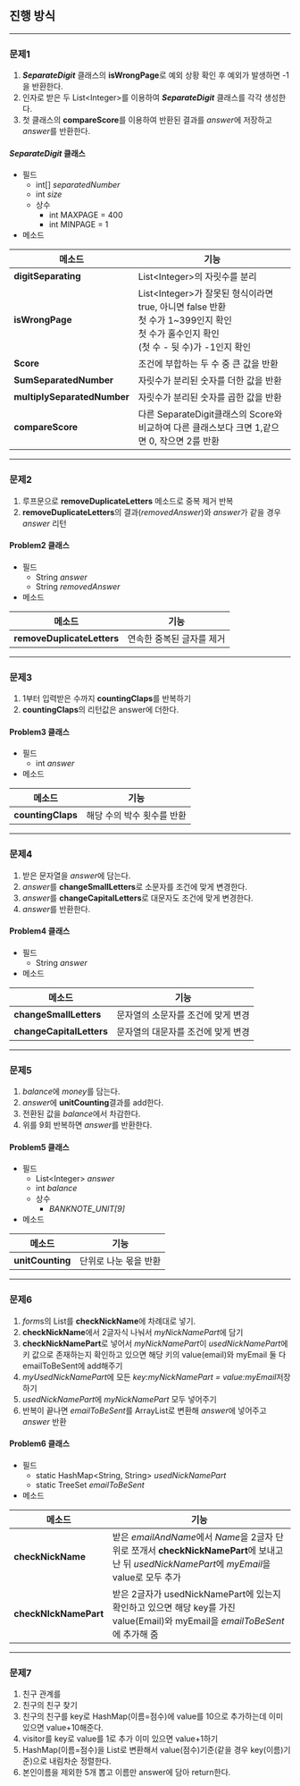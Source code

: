 

## 진행 방식
---------------------------------------

### 문제1

1. ***SeparateDigit*** 클래스의 **isWrongPage**로 예외 상황 확인 후 예외가 발생하면 -1을 반환한다.
2. 인자로 받은 두 List\<Integer>를 이용하여 ***SeparateDigit*** 클래스를 각각 생성한다.
3. 첫 클래스의 **compareScore**를 이용하여 반환된 결과를 *answer*에 저장하고 *answer*를 반환한다.

#### ***SeparateDigit*** 클래스
* 필드
    *  int[] *separatedNumber*
    *  int *size*
    * 상수
        * int MAXPAGE = 400
        * int MINPAGE = 1
* 메소드   

| 메소드                         | 기능                                                                                                         |
|-----------------------------|------------------------------------------------------------------------------------------------------------|
| **digitSeparating**         | List\<Integer>의 자릿수를 분리                                                                                    |
| **isWrongPage**             | List\<Integer>가 잘못된 형식이라면 true, 아니면 false 반환<br/>첫 수가 1~399인지 확인<br/>첫 수가 홀수인지 확인<br/>(첫 수 - 뒷 수)가 -1인지 확인 |
| **Score**                   | 조건에 부합하는 두 수 중 큰 값을 반환                                                                                     |
| **SumSeparatedNumber**      | 자릿수가 분리된 숫자를 더한 값을 반환                                                                                      |
| **multiplySeparatedNumber** | 자릿수가 분리된 숫자를 곱한 값을 반환                                                                                      |
| **compareScore**            | 다른 SeparateDigit클래스의 Score와 비교하여 다른 클래스보다 크면 1,같으면 0, 작으면 2를 반환                                            |
-------------------------------
### 문제2
1. 루프문으로 **removeDuplicateLetters** 메소드로 중복 제거 반복
2. **removeDuplicateLetters**의 결과(*removedAnswer*)와 *answer*가 같을 경우 *answer* 리턴
#### Problem2 클래스
* 필드
    * String *answer*
    * String *removedAnswer*
* 메소드 

| 메소드                        | 기능             |
|----------------------------|----------------|
| **removeDuplicateLetters** | 연속한 중복된 글자를 제거 |

---------------------------------------
### 문제3
1. 1부터 입력받은 수까지 **countingClaps**를 반복하기
2. **countingClaps**의 리턴값은 answer에 더한다.
#### Problem3 클래스
* 필드
    * int *answer*
* 메소드
  
| 메소드               | 기능              |
|-------------------|-----------------|
| **countingClaps** | 해당 수의 박수 횟수를 반환 |
   

-----------------------------------------------------------
### 문제4
1. 받은 문자열을 *answer*에 담는다.
2. *answer*를 **changeSmallLetters**로 소문자를 조건에 맞게 변경한다.
3. *answer*를 **changeCapitalLetters**로 대문자도 조건에 맞게 변경한다.
4. *answer*를 반환한다.
#### Problem4 클래스
* 필드
    * String *answer*
* 메소드

| 메소드                      | 기능                  |
|--------------------------|---------------------|
| **changeSmallLetters**   | 문자열의 소문자를 조건에 맞게 변경 |
| **changeCapitalLetters** | 문자열의 대문자를 조건에 맞게 변경 |


-----------------------------------------------------------------
### 문제5
1. *balance*에 *money*를 담는다.
2. *answer*에 **unitCounting**결과를 add한다.
3. 전환된 값을 *balance*에서 차감한다.
4. 위를 9회 반복하면 *answer*를 반환한다.
#### Problem5 클래스
* 필드
    * List\<Integer> *answer*
    * int *balance*
    * 상수
        * *BANKNOTE_UNIT[9]*
* 메소드
  
| 메소드              | 기능           |
|------------------|--------------|
| **unitCounting** | 단위로 나눈 몫을 반환 | 
    

---------------------------------------
### 문제6
1. *form*s의 List<String>를 **checkNickName**에 차례대로 넣기.
2. **checkNickName**에서 2글자식 나눠서 *myNickNamePart*에 담기
3. **checkNickNamePart**로 넣어서 *myNickNamePart*이 *usedNickNamePart*에 키 값으로 존재하는지 확인하고 있으면 해당 키의 value(email)와 myEmail 둘 다 emailToBeSent에 add해주기
4. *myUsedNickNamePart*에 모든 *key:myNickNamePart = value:myEmail*저장하기
5. *usedNickNamePart*에 *myNickNamePart* 모두 넣어주기
6. 반복이 끝나면 *emailToBeSent*를 ArrayList로 변환해 *answer*에 넣어주고 *answer* 반환

#### Problem6 클래스
* 필드
  * static HashMap<String, String> *usedNickNamePart*
  * static TreeSet<String> *emailToBeSent*
* 메소드

| 메소드              | 기능           |
|------------------|--------------|
| **checkNickName**| 받은 *emailAndName*에서 *Name*을 2글자 단위로 쪼개서 **checkNickNamePart**에 보내고 난 뒤 *usedNickNamePart*에 *myEmail*을 value로 모두 추가|
|**checkNIckNamePart**|받은 2글자가 usedNickNamePart에 있는지 확인하고 있으면 해당 key를 가진 value(Email)와 myEmail을 *emailToBeSent*에 추가해 줌 |

---------------------------------------

### 문제7
1. 친구 관계를 
2. 친구의 친구 찾기
3. 친구의 친구를 key로 HashMap(이름=점수)에 value를 10으로 추가하는데 이미 있으면 value+10해준다.
4. visitor를 key로 value를 1로 추가 이미 있으면 value+1하기
5. HashMap(이름=점수)을 List로 변환해서 value(점수)기준(같을 경우 key(이름)기준)으로 내림차순 정렬한다.
6. 본인이름을 제외한 5개 뽑고 이름만 answer에 담아 return한다.
